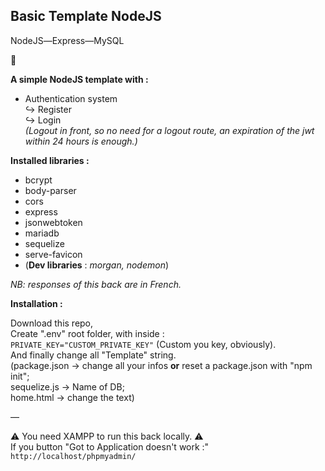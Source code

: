 ## Basic Template NodeJS

NodeJS―Express―MySQL

🌱

**A simple NodeJS template with :**

 - Authentication system <br />
 ↪ Register <br />
 ↪ Login <br />
*(Logout in front, so no need for a logout route, an expiration of the jwt within 24 hours is enough.)* <br />

**Installed libraries :**
 - bcrypt
 - body-parser
 - cors
 - express
 - jsonwebtoken
 - mariadb
 - sequelize
 - serve-favicon
 - (**Dev libraries** : *morgan, nodemon*)

*NB: responses of this back are in French.*

**Installation :**

Download this repo, <br />
Create ".env" root folder, with inside : <br />
`PRIVATE_KEY="CUSTOM_PRIVATE_KEY"` (Custom you key, obviously). <br />
And finally change all "Template" string. <br />
  (package.json → change all your infos **or** reset a package.json with "npm init"; <br />
  sequelize.js → Name of DB; <br />
  home.html → change the text) <br />

―

⚠️ You need XAMPP to run this back locally. ⚠️<br />
If you button "Got to Application doesn't work :"<br />
`http://localhost/phpmyadmin/`
